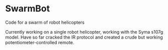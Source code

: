 # SwarmBot
Code for a swarm of robot helicopters

Currently working on a single robot helicopter, working with the Syma s107g model. Have so far cracked the IR protocol and
created a crude but working potentiometer-controlled remote.
